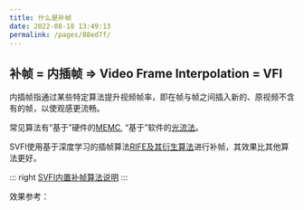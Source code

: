 ```yaml
---
title: 什么是补帧
date: 2022-08-18 13:49:13
permalink: /pages/88ed7f/
---
```


## 补帧 = 内插帧 => Video Frame Interpolation = VFI

内插帧指通过某些特定算法提升视频帧率，即在帧与帧之间插入新的、原视频不含有的帧，以使观感更流畅。

常见算法有“基于”硬件的[MEMC](https://baike.baidu.com/item/%E8%BF%90%E5%8A%A8%E8%A1%A5%E5%81%BF/9194264), “基于”软件的[光流法](https://baike.baidu.com/item/%E5%85%89%E6%B5%81%E6%B3%95/180688)。

SVFI使用基于深度学习的插帧算法[RIFE及其衍生算法](https://github.com/megvii-research/ECCV2022-RIFE)进行补帧，其效果比其他算法更好。

::: right
[SVFI内置补帧算法说明](/pages/052617/#补帧算法)
:::


效果参考：

<cardList :items="[
{
img: '/img/bilibili/yuan.jpg',
name: '《原神》',
desc: '剧情CM短片 8K60帧 SVFI补帧超分',
link: 'https://www.bilibili.com/video/BV1FS4y1C7RD',
author: 'SVFI视觉 ',
avatar: '/img/svfi.ico'
},
{
img: '/img/bilibili/umaron.jpg',
name: '赛马娘',
desc: '第二季 NCOP 8K60帧',
link: 'https://www.bilibili.com/video/BV1QY411b7e4',
author: 'SVFI视觉',
avatar: '/img/svfi.ico',
},
{
img: '/img/bilibili/emilia.jpg',
name: 'Re：从零开始的异世界生活',
desc: '第二季后半 NCED Believe in you',
link: 'https://www.bilibili.com/video/BV1kF411p7FB',
author: 'SVFI视觉',
avatar: '/img/svfi.ico'
}
]"/>
